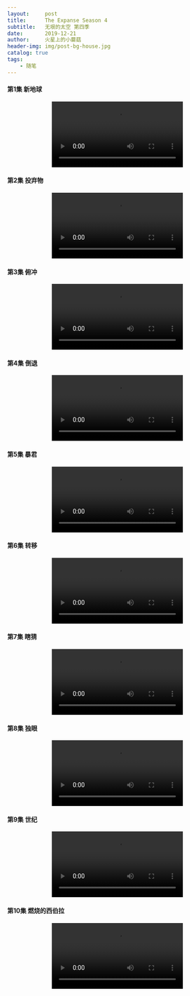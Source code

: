 ```yaml
---
layout:     post
title:      The Expanse Season 4
subtitle:   无垠的太空 第四季
date:       2019-12-21
author:     火星上的小蘑菇
header-img: img/post-bg-house.jpg
catalog: true
tags:
    - 随笔
---
```


#### 第1集 新地球
<video src="https://www.googleapis.com/drive/v3/files/1M5Yz7mrYs_LKJypHnp5dZfaOticG23Oj?alt=media&key=AIzaSyAw_qH3BY5lLtjseFL6ec3xFmoye4DolJQ" controls="controls" style="max-width: 100%; display: block; margin-left: auto; margin-right: auto;">
your browser does not support the video tag
</video>

#### 第2集 投弃物
<video src="https://www.googleapis.com/drive/v3/files/14UvV3suezO13ALM1HphRGORl-M4tbiTz?alt=media&key=AIzaSyAw_qH3BY5lLtjseFL6ec3xFmoye4DolJQ" controls="controls" style="max-width: 100%; display: block; margin-left: auto; margin-right: auto;">
your browser does not support the video tag
</video>

#### 第3集 俯冲
<video src="https://www.googleapis.com/drive/v3/files/17eg64bFXHkXIZGxzlaIQnpbHXqVEjoiX?alt=media&key=AIzaSyAw_qH3BY5lLtjseFL6ec3xFmoye4DolJQ" controls="controls" style="max-width: 100%; display: block; margin-left: auto; margin-right: auto;">
your browser does not support the video tag
</video>

#### 第4集 倒退
<video src="https://www.googleapis.com/drive/v3/files/1CighF1wTE_VRHKsFUMK7dT6C94d6_nIh?alt=media&key=AIzaSyAw_qH3BY5lLtjseFL6ec3xFmoye4DolJQ" controls="controls" style="max-width: 100%; display: block; margin-left: auto; margin-right: auto;">
your browser does not support the video tag
</video>

#### 第5集 暴君
<video src="https://www.googleapis.com/drive/v3/files/1xZu96zp1322J1874ySoqfyMMwf-naWKE?alt=media&key=AIzaSyAw_qH3BY5lLtjseFL6ec3xFmoye4DolJQ" controls="controls" style="max-width: 100%; display: block; margin-left: auto; margin-right: auto;">
your browser does not support the video tag
</video>

#### 第6集 转移
<video src="https://www.googleapis.com/drive/v3/files/1JyHNhxGxd8S4QKMfdKRhx7p8mmgY8GH8?alt=media&key=AIzaSyAw_qH3BY5lLtjseFL6ec3xFmoye4DolJQ" controls="controls" style="max-width: 100%; display: block; margin-left: auto; margin-right: auto;">
your browser does not support the video tag
</video>

#### 第7集 瞎猜
<video src="https://www.googleapis.com/drive/v3/files/1IeSWm5yEiBOzMlM65cn2DrIOFIvpDTjd?alt=media&key=AIzaSyAw_qH3BY5lLtjseFL6ec3xFmoye4DolJQ" controls="controls" style="max-width: 100%; display: block; margin-left: auto; margin-right: auto;">
your browser does not support the video tag
</video>

#### 第8集 独眼
<video src="https://www.googleapis.com/drive/v3/files/1RkiiaIdYHAw0svJR6w5_NdQtEWontCBt?alt=media&key=AIzaSyAw_qH3BY5lLtjseFL6ec3xFmoye4DolJQ" controls="controls" style="max-width: 100%; display: block; margin-left: auto; margin-right: auto;">
your browser does not support the video tag
</video>

#### 第9集 世纪
<video src="https://www.googleapis.com/drive/v3/files/1PMr6_bvlbNXvPv2D3m_BaxU1Cdb9zohz?alt=media&key=AIzaSyAw_qH3BY5lLtjseFL6ec3xFmoye4DolJQ" controls="controls" style="max-width: 100%; display: block; margin-left: auto; margin-right: auto;">
your browser does not support the video tag
</video>

#### 第10集 燃烧的西伯拉
<video src="https://www.googleapis.com/drive/v3/files/11hjJj3z8SW7DAUqBAINfJhWPBvDTFY4_?alt=media&key=AIzaSyAw_qH3BY5lLtjseFL6ec3xFmoye4DolJQ" controls="controls" style="max-width: 100%; display: block; margin-left: auto; margin-right: auto;">
your browser does not support the video tag
</video>

